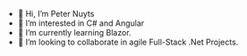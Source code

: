 - 👋 Hi, I’m Peter Nuyts
- 👀 I’m interested in C# and Angular
- 🌱 I’m currently learning Blazor.
- 💞️ I’m looking to collaborate in agile Full-Stack .Net Projects.

<!---
niodad/niodad is a ✨ special ✨ repository because its `README.md` (this file) appears on your GitHub profile.
You can click the Preview link to take a look at your changes.
--->
